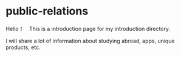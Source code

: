 # public-relations

Hello！　This is a introduction page for my introduction directory.

I will share a lot of information about studying abroad, apps, unique products, etc.
